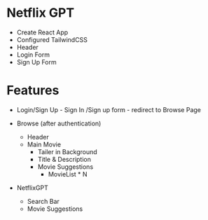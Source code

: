 # Netflix GPT

- Create React App
- Configured TailwindCSS
- Header
- Login Form
- Sign Up Form

# Features
- Login/Sign Up
       - Sign In /Sign up form
       - redirect to Browse Page

- Browse (after authentication)
   - Header
   - Main Movie
        - Tailer in Background
        - Title & Description
        - Movie Suggestions
            - MovieList * N

- NetflixGPT
    - Search Bar
    - Movie Suggestions
